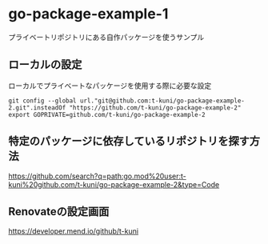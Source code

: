 # go-package-example-1

プライベートリポジトリにある自作パッケージを使うサンプル

## ローカルの設定

ローカルでプライベートなパッケージを使用する際に必要な設定

```
git config --global url."git@github.com:t-kuni/go-package-example-2.git".insteadOf "https://github.com/t-kuni/go-package-example-2"
export GOPRIVATE=github.com/t-kuni/go-package-example-2
```

## 特定のパッケージに依存しているリポジトリを探す方法

https://github.com/search?q=path:go.mod%20user:t-kuni%20github.com/t-kuni/go-package-example-2&type=Code

## Renovateの設定画面

https://developer.mend.io/github/t-kuni